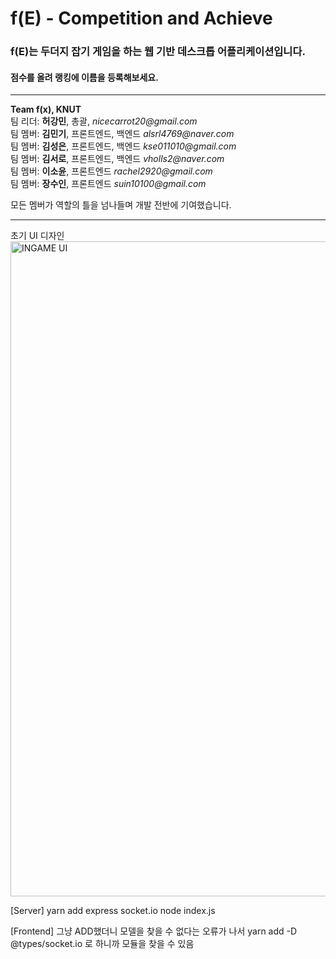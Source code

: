 f(E) - Competition and Achieve 
===
### f(E)는 두더지 잡기 게임을 하는 웹 기반 데스크톱 어플리케이션입니다.
#### 점수를 올려 랭킹에 이름을 등록해보세요.

<hr />
<strong>Team f(x), KNUT</strong><br />
팀 리더: <strong>허강민</strong>, 총괄, <i>nicecarrot20@gmail.com</i><br />
팀 멤버: <strong>김민기</strong>, 프론트엔드, 백엔드 <i>alsrl4769@naver.com</i><br />
팀 멤버: <strong>김성은</strong>, 프론트엔드, 백엔드 <i>kse011010@gmail.com</i><br />
팀 멤버: <strong>김서로</strong>, 프론트엔드, 백엔드 <i>vholls2@naver.com</i><br />
팀 멤버: <strong>이소윤</strong>, 프론트엔드 <i>rachel2920@gmail.com</i><br />
팀 멤버: <strong>장수인</strong>, 프론트엔드 <i>suin10100@gmail.com</i><br />

모든 멤버가 역할의 틀을 넘나들며 개발 전반에 기여했습니다.<br />
<hr />

초기 UI 디자인
<img width="1048" alt="INGAME UI" src="https://user-images.githubusercontent.com/81793748/175230024-52dc3b48-2e44-4f93-ad0d-258ad66b832d.png">

[Server]
yarn add express socket.io
node index.js

[Frontend]
그냥 ADD했더니 모델을 찾을 수 없다는 오류가 나서
yarn add -D @types/socket.io
로 하니까 모듈을 찾을 수 있음